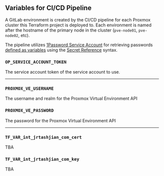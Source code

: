 
## Variables for CI/CD Pipeline

A GitLab environment is created by the CI/CD pipeline for each Proxmox cluster this Terraform project is deployed to. Each environment is named after the hostname of the primary node in the cluster (`pve-node01`, `pve-node02`, etc).

The pipeline utilizes [1Password Service Account](https://developer.1password.com/docs/service-accounts) for retrieving passwords [defined as variables](https://docs.gitlab.com/ee/ci/variables/#define-a-cicd-variable-in-the-ui) using the [Secret Reference](https://developer.1password.com/docs/cli/secret-references/) syntax.

### `OP_SERVICE_ACCOUNT_TOKEN`

The service account token of the service account to use.

---

### `PROXMOX_VE_USERNAME`

The username and realm for the Proxmox Virtual Environment API

### `PROXMOX_VE_PASSWORD`

The password for the Proxmox Virtual Environment API

---

### `TF_VAR_int_jrtashjian_com_cert`

TBA

### `TF_VAR_int_jrtashjian_com_key`

TBA
